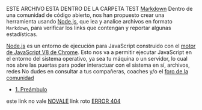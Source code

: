 ESTE ARCHIVO ESTA DENTRO DE LA CARPETA TEST
[Markdown](https://es.wikipedia.org/wiki/Markdown)
Dentro de una comunidad de código abierto, nos han propuesto crear una
herramienta usando [Node.js](https://nodejs.org/), que lea y analice archivos
en formato `Markdown`, para verificar los links que contengan y reportar
algunas estadísticas.

[Node.js](https://nodejs.org/es/) es un entorno de ejecución para JavaScript
construido con el [motor de JavaScript V8 de Chrome](https://developers.google.com/v8/).
Esto nos va a permitir ejecutar JavaScript en el entorno del sistema operativo,
ya sea tu máquina o un servidor, lo cual nos abre las puertas para poder
interactuar con el sistema en sí, archivos, redes
No dudes en consultar a tus compañeras, coaches y/o el [foro de la comunidad](http://community.laboratoria.la/c/js)

* [1. Preámbulo](#1-preámbulo)

este link no vale [NOVALE](https://linkdanado.com/es/)
link roto [ERROR 404](https://www.google.com/MD)